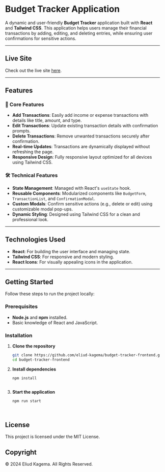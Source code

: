 # Budget Tracker Application

A dynamic and user-friendly **Budget Tracker** application built with **React** and **Tailwind CSS**. This application helps users manage their financial transactions by adding, editing, and deleting entries, while ensuring user confirmations for sensitive actions.

---

## Live Site
Check out the live site [here](https://eliud-kagema.github.io/budget-tracker-frontend/).

---


## Features

### 🌟 Core Features
- **Add Transactions**: Easily add income or expense transactions with details like title, amount, and type.
- **Edit Transactions**: Update existing transaction details with confirmation prompts.
- **Delete Transactions**: Remove unwanted transactions securely after confirmation.
- **Real-time Updates**: Transactions are dynamically displayed without refreshing the page.
- **Responsive Design**: Fully responsive layout optimized for all devices using Tailwind CSS.

### 🛠️ Technical Features
- **State Management**: Managed with React's `useState` hook.
- **Reusable Components**: Modularized components like `BudgetForm`, `TransactionList`, and `ConfirmationModal`.
- **Custom Modals**: Confirm sensitive actions (e.g., delete or edit) using customizable modal pop-ups.
- **Dynamic Styling**: Designed using Tailwind CSS for a clean and professional look.

---

## Technologies Used

- **React**: For building the user interface and managing state.
- **Tailwind CSS**: For responsive and modern styling.
- **React Icons**: For visually appealing icons in the application.


---

## Getting Started

Follow these steps to run the project locally:

### Prerequisites
- **Node.js** and **npm** installed.
- Basic knowledge of React and JavaScript.

### Installation

1. **Clone the repository**
   ```bash
   git clone https://github.com/eliud-kagema/budget-tracker-frontend.git
   cd budget-tracker-frontend


2. **Install dependencies**
      ```bash
    npm install



3. **Start the application**
      ```bash
    npm run start




## License
This project is licensed under the MIT License.


## Copyright
© 2024 Eliud Kagema. All Rights Reserved.
